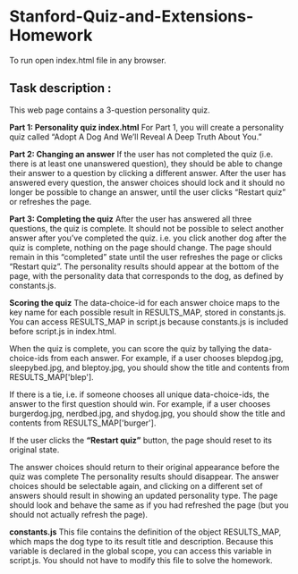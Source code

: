 # Stanford-Quiz-and-Extensions-Homework
To run open index.html file in any browser. 

## Task description : 
This web page contains a 3-question personality quiz. 

**Part 1: Personality quiz index.html**
For Part 1, you will create a personality quiz called “Adopt A Dog And We’ll Reveal A Deep Truth About You.”

**Part 2: Changing an answer**
If the user has not completed the quiz (i.e. there is at least one unanswered question), they should be able to change their answer to a question by clicking a different answer.
After the user has answered every question, the answer choices should lock and it should no longer be possible to change an answer, until the user clicks “Restart quiz” or refreshes the page.

**Part 3: Completing the quiz**
After the user has answered all three questions, the quiz is complete.
It should not be possible to select another answer after you’ve completed the quiz.
i.e. you click another dog after the quiz is complete, nothing on the page should change.
The page should remain in this “completed” state until the user refreshes the page or clicks “Restart quiz”.
The personality results should appear at the bottom of the page, with the personality data that corresponds to the dog, as defined by constants.js.

**Scoring the quiz**
The data-choice-id for each answer choice maps to the key name for each possible result in RESULTS_MAP, stored in constants.js. You can access RESULTS_MAP in script.js because constants.js is included before script.js in index.html.

When the quiz is complete, you can score the quiz by tallying the data-choice-ids from each answer. For example, if a user chooses blepdog.jpg, sleepybed.jpg, and bleptoy.jpg, you should show the title and contents from RESULTS_MAP['blep'].

If there is a tie, i.e. if someone chooses all unique data-choice-ids, the answer to the first question should win. For example, if a user chooses burgerdog.jpg, nerdbed.jpg, and shydog.jpg, you should show the title and contents from RESULTS_MAP['burger'].

If the user clicks the **“Restart quiz”** button, the page should reset to its original state.

The answer choices should return to their original appearance before the quiz was complete
The personality results should disappear.
The answer choices should be selectable again, and clicking on a different set of answers should result in showing an updated personality type.
The page should look and behave the same as if you had refreshed the page (but you should not actually refresh the page).

**constants.js**
This file contains the definition of the object RESULTS_MAP, which maps the dog type to its result title and description.
Because this variable is declared in the global scope, you can access this variable in script.js.
You should not have to modify this file to solve the homework.
